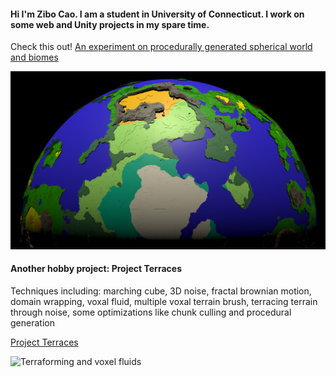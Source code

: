#### Hi I'm Zibo Cao. I am a student in University of Connecticut. I work on some web and Unity projects in my spare time.

Check this out! <a href = https://github.com/FzComet206/Spherical-World-Generation/blob/master/README.md>
An experiment on procedurally generated spherical world and biomes
</a>

![A planet](Images/World.png)


#### Another hobby project: Project Terraces ####

Techniques including: marching cube, 3D noise, fractal brownian motion, domain wrapping, voxal fluid, multiple voxal terrain brush, terracing terrain through noise, some optimizations like chunk culling and procedural generation 

<a href = https://github.com/FzComet206/Project-Terraces>
  Project Terraces
</a>

![Terraforming and voxel fluids](Images/Realm.png)
